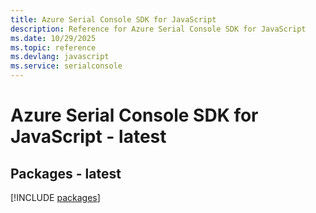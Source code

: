 ```yaml
---
title: Azure Serial Console SDK for JavaScript
description: Reference for Azure Serial Console SDK for JavaScript
ms.date: 10/29/2025
ms.topic: reference
ms.devlang: javascript
ms.service: serialconsole
---
```

# Azure Serial Console SDK for JavaScript - latest
## Packages - latest
[!INCLUDE [packages](serial-console-index.md)]